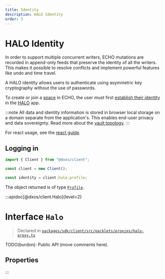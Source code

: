 ```yaml
---
title: Identity
description: HALO Identity
order: 3
---
```


# HALO Identity

In order to support multiple concurrent writers, ECHO mutations are recorded in append-only feeds that preserve the identity of all the writers. This makes it possible to resolve conflicts and implement powerful features like undo and time travel.

A HALO identity allows users to authenticate using asymmetric key cryptography without the use of passwords.

To create or join a [space](spaces) in ECHO, the user must first [establish their identity](halo/identity) in the [HALO](halo) app.

:::note
All data and identity information is stored in browser local storage on a domain separate from the application's. This enables end-user privacy and data sovereignty. Read more about the [vault topology](./#local-vault-topology).
:::

For react usage, see the [react guide](./react/identity.md).

## Logging in

```ts
import { Client } from "@dxos/client";

const client = new Client();

const identity = client.halo.profile;
```

The object returned is of type [`Profile`](/api/@dxos/client/interfaces/Profile).

:::apidoc[@dxos/client.Halo]{level=2}
# Interface `Halo`

> Declared in [`packages/sdk/client/src/packlets/proxies/halo-proxy.ts`]()

TODO(burdon): Public API (move comments here).

## Properties
:::
